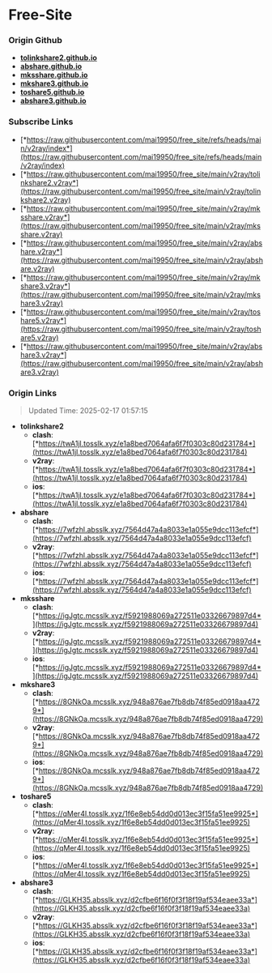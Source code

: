 # Free-Site

### Origin Github

- [**tolinkshare2.github.io**](https://github.com/tolinkshare2/tolinkshare2.github.io)
- [**abshare.github.io**](https://github.com/abshare/abshare.github.io)
- [**mksshare.github.io**](https://github.com/mksshare/mksshare.github.io)
- [**mkshare3.github.io**](https://github.com/mkshare3/mkshare3.github.io)
- [**toshare5.github.io**](https://github.com/toshare5/toshare5.github.io)
- [**abshare3.github.io**](https://github.com/abshare3/abshare3.github.io)

### Subscribe Links

- [*https://raw.githubusercontent.com/mai19950/free_site/refs/heads/main/v2ray/index*](https://raw.githubusercontent.com/mai19950/free_site/refs/heads/main/v2ray/index)
- [*https://raw.githubusercontent.com/mai19950/free_site/main/v2ray/tolinkshare2.v2ray*](https://raw.githubusercontent.com/mai19950/free_site/main/v2ray/tolinkshare2.v2ray)
- [*https://raw.githubusercontent.com/mai19950/free_site/main/v2ray/mksshare.v2ray*](https://raw.githubusercontent.com/mai19950/free_site/main/v2ray/mksshare.v2ray)
- [*https://raw.githubusercontent.com/mai19950/free_site/main/v2ray/abshare.v2ray*](https://raw.githubusercontent.com/mai19950/free_site/main/v2ray/abshare.v2ray)
- [*https://raw.githubusercontent.com/mai19950/free_site/main/v2ray/mkshare3.v2ray*](https://raw.githubusercontent.com/mai19950/free_site/main/v2ray/mkshare3.v2ray)
- [*https://raw.githubusercontent.com/mai19950/free_site/main/v2ray/toshare5.v2ray*](https://raw.githubusercontent.com/mai19950/free_site/main/v2ray/toshare5.v2ray)
- [*https://raw.githubusercontent.com/mai19950/free_site/main/v2ray/abshare3.v2ray*](https://raw.githubusercontent.com/mai19950/free_site/main/v2ray/abshare3.v2ray)

### Origin Links

> Updated Time: 2025-02-17 01:57:15

- **tolinkshare2**
  - **clash**: [*https://twA1jl.tosslk.xyz/e1a8bed7064afa6f7f0303c80d231784*](https://twA1jl.tosslk.xyz/e1a8bed7064afa6f7f0303c80d231784)
  - **v2ray**: [*https://twA1jl.tosslk.xyz/e1a8bed7064afa6f7f0303c80d231784*](https://twA1jl.tosslk.xyz/e1a8bed7064afa6f7f0303c80d231784)
  - **ios**: [*https://twA1jl.tosslk.xyz/e1a8bed7064afa6f7f0303c80d231784*](https://twA1jl.tosslk.xyz/e1a8bed7064afa6f7f0303c80d231784)
- **abshare**
  - **clash**: [*https://7wfzhl.absslk.xyz/7564d47a4a8033e1a055e9dcc113efcf*](https://7wfzhl.absslk.xyz/7564d47a4a8033e1a055e9dcc113efcf)
  - **v2ray**: [*https://7wfzhl.absslk.xyz/7564d47a4a8033e1a055e9dcc113efcf*](https://7wfzhl.absslk.xyz/7564d47a4a8033e1a055e9dcc113efcf)
  - **ios**: [*https://7wfzhl.absslk.xyz/7564d47a4a8033e1a055e9dcc113efcf*](https://7wfzhl.absslk.xyz/7564d47a4a8033e1a055e9dcc113efcf)
- **mksshare**
  - **clash**: [*https://igJgtc.mcsslk.xyz/f5921988069a272511e03326679897d4*](https://igJgtc.mcsslk.xyz/f5921988069a272511e03326679897d4)
  - **v2ray**: [*https://igJgtc.mcsslk.xyz/f5921988069a272511e03326679897d4*](https://igJgtc.mcsslk.xyz/f5921988069a272511e03326679897d4)
  - **ios**: [*https://igJgtc.mcsslk.xyz/f5921988069a272511e03326679897d4*](https://igJgtc.mcsslk.xyz/f5921988069a272511e03326679897d4)
- **mkshare3**
  - **clash**: [*https://8GNkOa.mcsslk.xyz/948a876ae7fb8db74f85ed0918aa4729*](https://8GNkOa.mcsslk.xyz/948a876ae7fb8db74f85ed0918aa4729)
  - **v2ray**: [*https://8GNkOa.mcsslk.xyz/948a876ae7fb8db74f85ed0918aa4729*](https://8GNkOa.mcsslk.xyz/948a876ae7fb8db74f85ed0918aa4729)
  - **ios**: [*https://8GNkOa.mcsslk.xyz/948a876ae7fb8db74f85ed0918aa4729*](https://8GNkOa.mcsslk.xyz/948a876ae7fb8db74f85ed0918aa4729)
- **toshare5**
  - **clash**: [*https://qMer4I.tosslk.xyz/1f6e8eb54dd0d013ec3f15fa51ee9925*](https://qMer4I.tosslk.xyz/1f6e8eb54dd0d013ec3f15fa51ee9925)
  - **v2ray**: [*https://qMer4I.tosslk.xyz/1f6e8eb54dd0d013ec3f15fa51ee9925*](https://qMer4I.tosslk.xyz/1f6e8eb54dd0d013ec3f15fa51ee9925)
  - **ios**: [*https://qMer4I.tosslk.xyz/1f6e8eb54dd0d013ec3f15fa51ee9925*](https://qMer4I.tosslk.xyz/1f6e8eb54dd0d013ec3f15fa51ee9925)
- **abshare3**
  - **clash**: [*https://GLKH35.absslk.xyz/d2cfbe6f16f0f3f18f19af534eaee33a*](https://GLKH35.absslk.xyz/d2cfbe6f16f0f3f18f19af534eaee33a)
  - **v2ray**: [*https://GLKH35.absslk.xyz/d2cfbe6f16f0f3f18f19af534eaee33a*](https://GLKH35.absslk.xyz/d2cfbe6f16f0f3f18f19af534eaee33a)
  - **ios**: [*https://GLKH35.absslk.xyz/d2cfbe6f16f0f3f18f19af534eaee33a*](https://GLKH35.absslk.xyz/d2cfbe6f16f0f3f18f19af534eaee33a)
